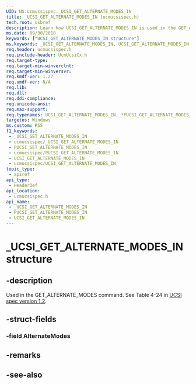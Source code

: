 ```yaml
---
UID: NS:ucmucsispec._UCSI_GET_ALTERNATE_MODES_IN
title: _UCSI_GET_ALTERNATE_MODES_IN (ucmucsispec.h)
tech.root: usbref
description: Learn how UCSI_GET_ALTERNATE_MODES_IN is used in the GET_ALTERNATE_MODES command. See Table 4-24.
ms.date: 09/30/2018
keywords: ["UCSI_GET_ALTERNATE_MODES_IN structure"]
ms.keywords: _UCSI_GET_ALTERNATE_MODES_IN, UCSI_GET_ALTERNATE_MODES_IN, *PUCSI_GET_ALTERNATE_MODES_IN,
req.header: ucmucsispec.h
req.include-header: UcmUcsiCx.h
req.target-type: 
req.target-min-winverclnt: 
req.target-min-winversvr: 
req.kmdf-ver: 1.27
req.umdf-ver: N/A
req.lib: 
req.dll: 
req.ddi-compliance: 
req.unicode-ansi: 
req.max-support: 
req.typenames: UCSI_GET_ALTERNATE_MODES_IN, *PUCSI_GET_ALTERNATE_MODES_IN
targetos: Windows
ms.custom: RS5
f1_keywords:
 - _UCSI_GET_ALTERNATE_MODES_IN
 - ucmucsispec/_UCSI_GET_ALTERNATE_MODES_IN
 - PUCSI_GET_ALTERNATE_MODES_IN
 - ucmucsispec/PUCSI_GET_ALTERNATE_MODES_IN
 - UCSI_GET_ALTERNATE_MODES_IN
 - ucmucsispec/UCSI_GET_ALTERNATE_MODES_IN
topic_type:
 - apiref
api_type:
 - HeaderDef
api_location:
 - ucmucsispec.h
api_name:
 - _UCSI_GET_ALTERNATE_MODES_IN
 - PUCSI_GET_ALTERNATE_MODES_IN
 - UCSI_GET_ALTERNATE_MODES_IN
---
```


# _UCSI_GET_ALTERNATE_MODES_IN structure


## -description

Used in the GET_ALTERNATE_MODES command. See Table 4-24 in [UCSI spec version 1.2](https://www.intel.cn/content/dam/www/public/us/en/documents/technical-specifications/usb-type-c-ucsi-spec.pdf).

## -struct-fields

### -field AlternateModes

## -remarks

## -see-also

